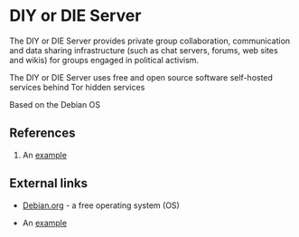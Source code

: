 DIY or DIE Server
==

The DIY or DIE Server provides private group collaboration, communication and data sharing infrastructure (such as chat servers, forums, web sites and wikis) for groups engaged in political activism.

The DIY or DIE Server uses free and open source software self-hosted services behind Tor hidden services  



Based on the Debian OS 

References
--------
1.  An [example](http://url.com/ "Title")


External links
--------
*   [Debian.org](http://www.debian.org/ "Debian.org") - a free operating system (OS)

*   An [example](http://url.com/ "Title")
